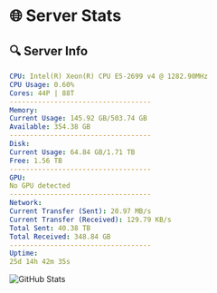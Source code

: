 # 🌐 Server Stats
## 🔍 Server Info
```yaml
CPU: Intel(R) Xeon(R) CPU E5-2699 v4 @ 1282.90MHz
CPU Usage: 0.60%
Cores: 44P | 88T
-----------------------------------
Memory:
Current Usage: 145.92 GB/503.74 GB
Available: 354.38 GB
-----------------------------------
Disk:
Current Usage: 64.84 GB/1.71 TB
Free: 1.56 TB
-----------------------------------
GPU:
No GPU detected
-----------------------------------
Network:
Current Transfer (Sent): 20.97 MB/s
Current Transfer (Received): 129.79 KB/s
Total Sent: 40.38 TB
Total Received: 348.84 GB
-----------------------------------
Uptime:
25d 14h 42m 35s
```
![GitHub Stats](https://img.shields.io/badge/Updated-2025-04-02_12:05:24-blue)